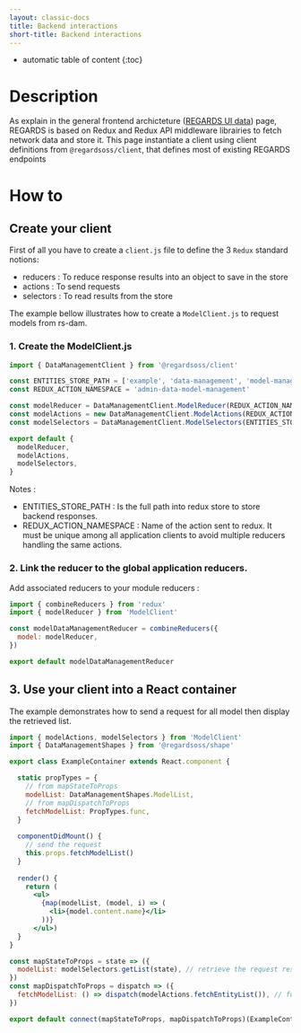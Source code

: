 ```yaml
---
layout: classic-docs
title: Backend interactions
short-title: Backend interactions
---
```


* automatic table of content
{:toc}

# Description

As explain in the general frontend archicteture ([REGARDS UI data](/frontend/data/)) page, REGARDS is based on Redux and Redux API middleware librairies to fetch network data and store it. This page instantiate a client using client definitions from `@regardsoss/client`, that defines most of existing REGARDS endpoints

# How to

## Create your client

First of all you have to create a `client.js` file to define the 3 `Redux` standard notions:
 - reducers : To reduce response results into an object to save in the store
 - actions : To send requests
 - selectors : To read results from the store
 
The example bellow illustrates how to create a `ModelClient.js` to request models from rs-dam.

### 1\. Create the ModelClient.js
```js
import { DataManagementClient } from '@regardsoss/client'

const ENTITIES_STORE_PATH = ['example', 'data-management', 'model-management', 'model']
const REDUX_ACTION_NAMESPACE = 'admin-data-model-management'

const modelReducer = DataManagementClient.ModelReducer(REDUX_ACTION_NAMESPACE)
const modelActions = new DataManagementClient.ModelActions(REDUX_ACTION_NAMESPACE)
const modelSelectors = DataManagementClient.ModelSelectors(ENTITIES_STORE_PATH)

export default {
  modelReducer,
  modelActions,
  modelSelectors,
}
```

Notes : 
 - ENTITIES_STORE_PATH : Is the full path into redux store to store backend responses.
 - REDUX_ACTION_NAMESPACE : Name of the action sent to redux. It must be unique among all application clients to avoid multiple reducers handling the same actions.
 
### 2\. Link the reducer to the global application reducers.

Add associated reducers to your module reducers :
```js
import { combineReducers } from 'redux'
import { modelReducer } from 'ModelClient'

const modelDataManagementReducer = combineReducers({
  model: modelReducer,
})

export default modelDataManagementReducer
```

## 3\. Use your client into a React container

The example demonstrates how to send a request for all model then display the retrieved list.
 
```jsx
import { modelActions, modelSelectors } from 'ModelClient'
import { DataManagementShapes } from '@regardsoss/shape'

export class ExampleContainer extends React.component {

  static propTypes = {
    // from mapStateToProps
    modelList: DataManagementShapes.ModelList,
    // from mapDispatchToProps
    fetchModelList: PropTypes.func,
  }
  
  componentDidMount() {
    // send the request
    this.props.fetchModelList()
  }
  
  render() {
    return (
      <ul>
        {map(modelList, (model, i) => (
          <li>{model.content.name}</li>
        ))}
      </ul>)
  }
}

const mapStateToProps = state => ({
  modelList: modelSelectors.getList(state), // retrieve the request result
})
const mapDispatchToProps = dispatch => ({
  fetchModelList: () => dispatch(modelActions.fetchEntityList()), // function to perform request
})

export default connect(mapStateToProps, mapDispatchToProps)(ExampleContainer)
```
